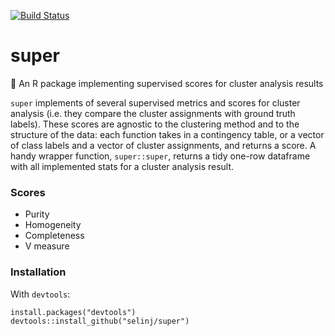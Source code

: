 [![Build Status](https://travis-ci.org/selinj/super.svg?branch=master)](https://travis-ci.org/selinj/super)

# super
:tada: An R package implementing supervised scores for cluster analysis results

`super` implements of several supervised metrics and scores for
cluster analysis (i.e. they compare the cluster assignments with ground
truth labels). These scores are agnostic to the clustering method and
to the structure of the data: each function takes in a contingency table,
or a vector of class labels and a vector of cluster assignments, and
returns a score. A handy wrapper function, `super::super`, returns a tidy one-row
dataframe with all implemented stats for a cluster analysis result.

### Scores

- Purity
- Homogeneity
- Completeness
- V measure

### Installation

With `devtools`:
```
install.packages("devtools")  
devtools::install_github("selinj/super")
```
